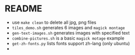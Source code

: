 # README

- use ```make clean``` to delete all jpg, png files
- ```tiles_demo.sh``` generates 6 images and ```magick montage```
- ```gen-text-images.sh``` generates images with specified text
- ```combine-pictures.sh``` is a basic ```magick motage``` example
- ```get-zh-fonts.py``` lists fonts support zh-lang (only ubuntu)
-